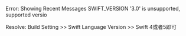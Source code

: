 Error:  Showing Recent Messages SWIFT_VERSION '3.0' is unsupported, supported versio

Resolve: Build Setting >> Swift Language Version >> Swift 4或者5即可